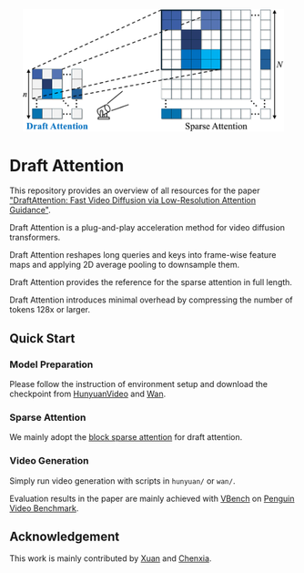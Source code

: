 
<p align="center">
  <img src="./assets/draft-attention.png" width="459"/>
</p>

# Draft Attention

This repository provides an overview of all resources for the paper 
["DraftAttention: Fast Video Diffusion via Low-Resolution Attention Guidance"]().


Draft Attention is a plug-and-play acceleration method for video diffusion transformers.

Draft Attention reshapes long queries and keys into frame-wise feature maps and applying 2D average pooling to downsample them.

Draft Attention provides the reference for the sparse attention in full length.

Draft Attention introduces minimal overhead by compressing the number of tokens 128x or larger.


## Quick Start

### Model Preparation
Please follow the instruction of environment setup and download the checkpoint from [HunyuanVideo](https://github.com/Tencent/HunyuanVideo) and [Wan](https://github.com/Wan-Video/Wan2.1).

### Sparse Attention
We mainly adopt the [block sparse attention](https://github.com/mit-han-lab/Block-Sparse-Attention) for draft attention.

### Video Generation
Simply run video generation with scripts in `hunyuan/` or `wan/`.

Evaluation results in the paper are mainly achieved with [VBench](https://github.com/Vchitect/VBench) on [Penguin Video Benchmark](https://github.com/Tencent/HunyuanVideo/blob/main/assets/PenguinVideoBenchmark.csv).


## Acknowledgement
This work is mainly contributed by [Xuan](https://shawnricecake.github.io) and [Chenxia](https://cxhan.com/).


